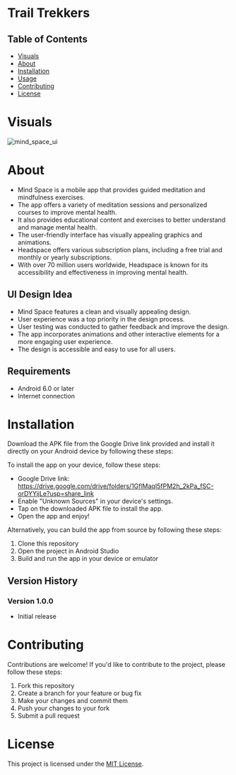 # Trail Trekkers

## Table of Contents

- [Visuals](#visuals)
- [About](#about)
- [Installation](#installation)
- [Usage](#usage)
- [Contributing](#contributing)
- [License](#license)


# Visuals
![mind_space_ui](https://github.com/anandanmukh/flutter_ui_designs/assets/67072228/317117a5-8749-47c7-96aa-b5662fa6dc1b)

# About

- Mind Space is a mobile app that provides guided meditation and mindfulness exercises.
- The app offers a variety of meditation sessions and personalized courses to improve mental health.
- It also provides educational content and exercises to better understand and manage mental health.
- The user-friendly interface has visually appealing graphics and animations.
- Headspace offers various subscription plans, including a free trial and monthly or yearly subscriptions.
- With over 70 million users worldwide, Headspace is known for its accessibility and effectiveness in improving mental health.

## UI Design Idea
- Mind Space features a clean and visually appealing design.
- User experience was a top priority in the design process.
- User testing was conducted to gather feedback and improve the design.
- The app incorporates animations and other interactive elements for a more engaging user experience.
- The design is accessible and easy to use for all users.

## Requirements

- Android 6.0 or later
- Internet connection

# Installation

Download the APK file from the Google Drive link provided and install it directly on your Android device by following these steps:

To install the app on your device, follow these steps:

- Google Drive link: https://drive.google.com/drive/folders/1GflMaqI5fPM2h_2kPa_fSC-orDYYijLe?usp=share_link
- Enable "Unknown Sources" in your device's settings.
- Tap on the downloaded APK file to install the app.
- Open the app and enjoy!

Alternatively, you can build the app from source by following these steps:
1. Clone this repository
2. Open the project in Android Studio
3. Build and run the app in your device or emulator


## Version History

### Version 1.0.0

- Initial release


# Contributing

Contributions are welcome! If you'd like to contribute to the project, please follow these steps:

1. Fork this repository
2. Create a branch for your feature or bug fix
3. Make your changes and commit them
4. Push your changes to your fork
5. Submit a pull request

# License

This project is licensed under the [MIT License](/LICENSE).
